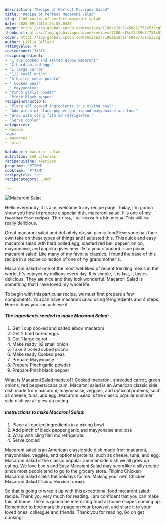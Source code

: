 ```yaml
---
description: "Recipe of Perfect Macaroni Salad"
title: "Recipe of Perfect Macaroni Salad"
slug: 1106-recipe-of-perfect-macaroni-salad
date: 2020-09-23T14:26:52.042Z
image: https://img-global.cpcdn.com/recipes/7100ee18c12459e2/751x532cq70/macaroni-salad-recipe-main-photo.jpg
thumbnail: https://img-global.cpcdn.com/recipes/7100ee18c12459e2/751x532cq70/macaroni-salad-recipe-main-photo.jpg
cover: https://img-global.cpcdn.com/recipes/7100ee18c12459e2/751x532cq70/macaroni-salad-recipe-main-photo.jpg
author: Lillie Ballard
ratingvalue: 4
reviewcount: 34575
recipeingredient:
- "1 cup cooked and salted elbow macaroni"
- "2 hard boiled eggs"
- "1 large carrot"
- "1/2 small onion"
- "3 boiled cubed potato"
- " Cooked peas"
- " Mayyonaise"
- "Pinch garlic powder"
- "Pinch black pepper"
recipeinstructions:
- "Place all cooked ingredients in a mixing bowl"
- "Add pinch of black pepper,garlic,and mayyonaise and toss"
- "Wrap with cling film md refrigerate."
- "Serve cooled"
categories:
- Recipe
tags:
- macaroni
- salad

katakunci: macaroni salad 
nutrition: 159 calories
recipecuisine: American
preptime: "PT20M"
cooktime: "PT42M"
recipeyield: "3"
recipecategory: Lunch

---
```



![Macaroni Salad](https://img-global.cpcdn.com/recipes/7100ee18c12459e2/751x532cq70/macaroni-salad-recipe-main-photo.jpg)

Hello everybody, it is Jim, welcome to my recipe page. Today, I'm gonna show you how to prepare a special dish, macaroni salad. It is one of my favorites food recipes. This time, I will make it a bit unique. This will be really delicious.

Great macaroni salad and definitely classic picnic food! Everyone has their own take on these types of things and I adjusted this. This quick and easy macaroni salad with hard boiled egg, roasted red bell pepper, onion, mayonnaise, and paprika gives new life to your standard issue picnic macaroni salad! Like many of my favorite classics, I found the base of this recipe in a recipe collection of one of my grandmother&#39;s.

Macaroni Salad is one of the most well liked of recent trending meals in the world. It's enjoyed by millions every day. It is simple, it is fast, it tastes delicious. They are nice and they look wonderful. Macaroni Salad is something that I have loved my whole life.


To begin with this particular recipe, we must first prepare a few components. You can have macaroni salad using 9 ingredients and 4 steps. Here is how you can achieve it.

<!--inarticleads1-->

##### The ingredients needed to make Macaroni Salad:

1. Get 1 cup cooked and salted elbow macaroni
1. Get 2 hard boiled eggs
1. Get 1 large carrot
1. Make ready 1/2 small onion
1. Take 3 boiled cubed potato
1. Make ready  Cooked peas
1. Prepare  Mayyonaise
1. Prepare Pinch garlic powder
1. Prepare Pinch black pepper


What is Macaroni Salad made of? Cooked macaroni, shredded carrot, green onions, red peppers/capsicum. Macaroni salad is an American classic side dish made from macaroni, mayonnaise, veggies, and optional proteins, such as cheese, tuna, and egg. Macaroni Salad is the classic popular summer side dish we all grew up eating. 

<!--inarticleads2-->

##### Instructions to make Macaroni Salad:

1. Place all cooked ingredients in a mixing bowl
1. Add pinch of black pepper,garlic,and mayyonaise and toss
1. Wrap with cling film md refrigerate.
1. Serve cooled


Macaroni salad is an American classic side dish made from macaroni, mayonnaise, veggies, and optional proteins, such as cheese, tuna, and egg. Macaroni Salad is the classic popular summer side dish we all grew up eating. We love bbq&#39;s and Easy Macaroni Salad may seem like a silly recipe since most people tend to go to the grocery store. Filipino Chicken Macaroni Salad spells the holidays for me. Making your own Chicken Macaroni Salad Filipino Version is easy. 

So that is going to wrap it up with this exceptional food macaroni salad recipe. Thank you very much for reading. I am confident that you can make this at home. There is gonna be interesting food at home recipes coming up. Remember to bookmark this page on your browser, and share it to your loved ones, colleague and friends. Thank you for reading. Go on get cooking!
